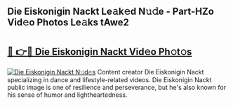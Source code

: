 ## Die Eiskonigin Nackt Le𝚊k𝚎d N𝚞𝚍e - Part-HZo Vid𝚎o Photos Le𝚊ks tAwe2

# <h2><a href="http://fb2sl0.evod.top/?m=Die+Eiskonigin+Nackt">🔗 👉🔴 Die Eiskonigin Nackt Vid𝚎o Ph𝚘t𝚘s</a></h2>

[![Die Eiskonigin Nackt N𝚞d𝚎s](https://i.imgur.com/8V9OHl7.gif)](http://fb2sl0.evod.top/?m=Die+Eiskonigin+Nackt)
Content creator Die Eiskonigin Nackt specializing in dance and lifestyle-related videos. Die Eiskonigin Nackt public image is one of resilience and perseverance, but he's also known for his sense of humor and lightheartedness. 
